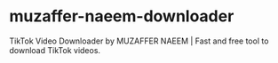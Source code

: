 # muzaffer-naeem-downloader
TikTok Video Downloader by MUZAFFER NAEEM | Fast and free tool to download TikTok videos.
